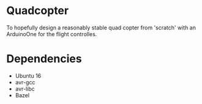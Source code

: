 # Quadcopter
To hopefully design a reasonably stable quad copter from 'scratch' with an ArduinoOne for the flight controlles.

# Dependencies
* Ubuntu 16
* avr-gcc
* avr-libc
* Bazel
